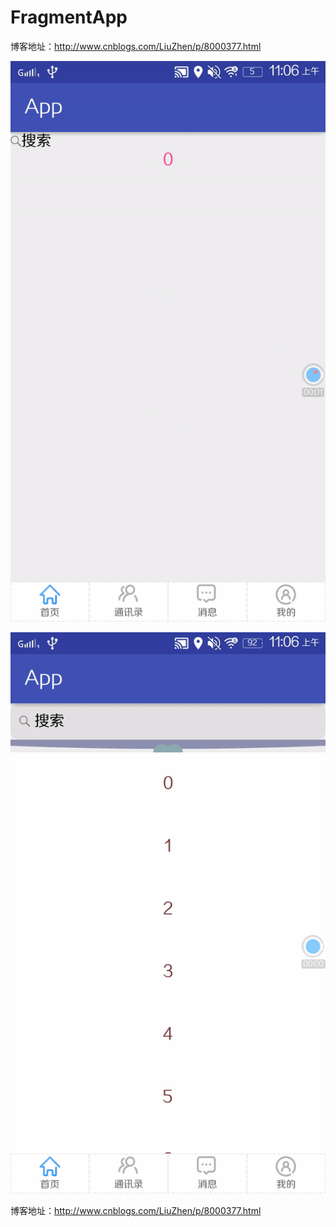 # FragmentApp

博客地址：http://www.cnblogs.com/LiuZhen/p/8000377.html

![image](https://github.com/1024477951/FragmentApp/blob/master/app/src/main/res/gif/menu.gif)

![image](https://github.com/1024477951/FragmentApp/blob/master/app/src/main/res/gif/pull4.gif)

博客地址：http://www.cnblogs.com/LiuZhen/p/8000377.html
